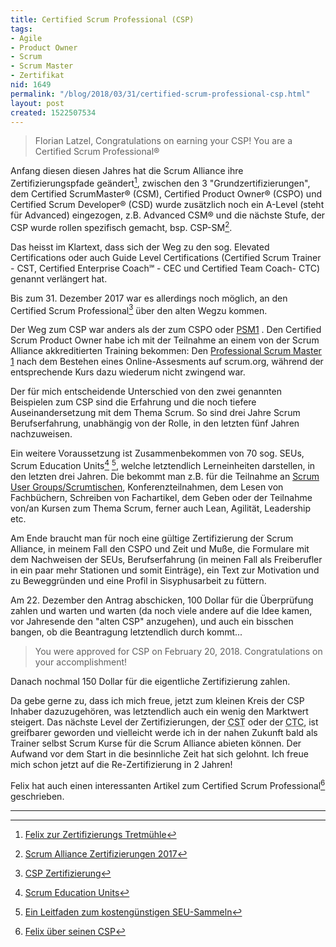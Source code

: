 ```yaml
---
title: Certified Scrum Professional (CSP)
tags:
- Agile
- Product Owner
- Scrum
- Scrum Master
- Zertifikat
nid: 1649
permalink: "/blog/2018/03/31/certified-scrum-professional-csp.html"
layout: post 
created: 1522507534
---
```

> Florian Latzel, Congratulations on earning your CSP! You are a Certified Scrum Professional®

Anfang diesen diesen Jahres hat die Scrum Alliance ihre Zertifizierungspfade geändert[^tretmuehle], 
zwischen den 3 "Grundzertifizierungen", dem Certified ScrumMaster® (CSM), Certified Product Owner® (CSPO) und Certified Scrum Developer® (CSD) 
wurde zusätzlich noch ein A-Level (steht für Advanced) eingezogen, z.B. Advanced CSM® und die nächste Stufe, der CSP wurde rollen spezifisch gemacht, 
bsp. CSP-SM[^cert-changes].

Das heisst im Klartext, dass sich der Weg zu den sog. Elevated Certifications oder auch Guide Level Certifications (Certified Scrum Trainer - 
CST, Certified Enterprise Coach℠ - CEC und Certified Team Coach- CTC) genannt verlängert hat.

Bis zum 31. Dezember 2017 war es allerdings noch möglich, an den Certified Scrum Professional[^csp] über den alten Wegzu kommen.<!--break-->

Der Weg zum CSP war anders als der zum CSPO oder [PSM1](/2016-03-01-neues-aus-der-scheinwelt-professional-scrum-master-i-psm1) .
Den Certified Scrum Product Owner habe ich mit der Teilnahme an einem von der Scrum Alliance akkreditierten Training bekommen: 
Den [Professional Scrum Master 1](/2016-03-01-neues-aus-der-scheinwelt-professional-scrum-master-i-psm1) 
nach dem Bestehen eines Online-Assesments auf scrum.org, während der entsprechende Kurs dazu wiederum nicht zwingend war.

Der für mich entscheidende Unterschied von den zwei genannten Beispielen zum CSP sind die Erfahrung 
und die noch tiefere Auseinandersetzung mit dem Thema Scrum. 
So sind drei Jahre Scrum Berufserfahrung, unabhängig von der Rolle, in den letzten fünf Jahren nachzuweisen.

Ein weitere Voraussetzung ist Zusammenbekommen von 70 sog. SEUs, Scrum Education Units[^seu-1] [^seu-2], 
welche letztendlich Lerneinheiten darstellen, in den letzten drei Jahren. 
Die bekommt man z.B. für die Teilnahme an [Scrum User Groups/Scrumtischen](/2016-10-29-agile-scrum-lean-und-kanban-events-in-kln-bonn-dsseldorf-und-umgebung), Konferenzteilnahmen, dem Lesen von Fachbüchern, 
Schreiben von Fachartikel, dem Geben oder der Teilnahme von/an Kursen zum Thema Scrum, ferner auch Lean, Agilität, Leadership etc.

Am Ende braucht man für noch eine gültige Zertifizierung der Scrum Alliance, in meinem Fall den CSPO und Zeit und Muße, 
die Formulare mit dem Nachweisen der SEUs, Berufserfahrung (in meinen Fall als Freiberufler in ein paar mehr Stationen und somit Einträge), 
ein Text zur Motivation und zu Beweggründen und eine Profil in Sisyphusarbeit zu füttern.

Am 22. Dezember den Antrag abschicken, 100 Dollar für die Überprüfung zahlen und warten und warten 
(da noch viele andere auf die Idee kamen, vor Jahresende den "alten CSP" anzugehen), 
und auch ein bisschen bangen, ob die Beantragung letztendlich durch kommt...

> You were approved for CSP on February 20, 2018. Congratulations on your accomplishment!

Danach nochmal 150 Dollar für die eigentliche Zertifizierung zahlen.

Da gebe gerne zu, dass ich mich freue, jetzt zum kleinen Kreis der CSP Inhaber dazuzugehören, was letztendlich auch ein wenig den Marktwert steigert. 
Das nächste Level der Zertifizierungen, der <acronym title="Certified Scrum Trainer">CST</acronym> oder der <acronym title="Certified Team Coach">CTC</acronym>, ist greifbarer geworden 
und vielleicht werde ich in der nahen Zukunft bald als Trainer selbst Scrum Kurse für die Scrum Alliance abieten können.
Der Aufwand vor dem Start in die besinnliche Zeit hat sich gelohnt. Ich freue mich schon jetzt auf die Re-Zertifizierung in 2 Jahren!

Felix hat auch einen interessanten Artikel zum Certified Scrum Professional[^felix-csm] geschrieben.

---

[^tretmuehle]: [Felix zur Zertifizierungs Tretmühle](http://www.lean-agility.de/2017/10/die-zertifizierungs-tretmuehle.html)
[^cert-changes]: [Scrum Alliance Zertifizierungen 2017](https://www.scrumalliance.org/get-certified/certifications2017)
[^csp]: [CSP Zertifizierung](https://www.scrumalliance.org/get-certified/practitioners/csp-certification)
[^felix-csm]: [Felix über seinen CSP](http://www.lean-agility.de/2016/10/certified-scrum-professional.html)
[^seu-1]: [Scrum Education Units](https://www.scrumalliance.org/get-certified/scrum-education-units)
[^seu-2]: [Ein Leitfaden zum kostengünstigen SEU-Sammeln](https://www.dasscrumteam.com/de/blog/ein-leitfaden-zum-kosteng-nstigen-seu-sammeln) 
